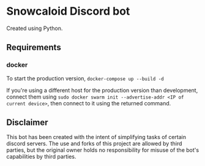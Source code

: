 # Snowcaloid Discord bot

Created using Python.

## Requirements

### docker

To start the production version, `docker-compose up --build -d`

If you're using a different host for the production version than development, connect them using `sudo docker swarm init --advertise-addr <IP of current device>`, then connect to it using the returned command.

## Disclaimer

This bot has been created with the intent of simplifying tasks of certain discord servers. The use and forks of this project are allowed by third parties, but the original owner holds no responsibility for misuse of the bot's capabilities by third parties.
